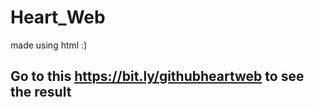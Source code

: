 # Heart_Web
made using html :) 

## Go to this **https://bit.ly/githubheartweb** to see the result 
